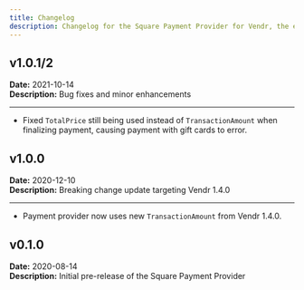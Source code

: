 ```yaml
---
title: Changelog
description: Changelog for the Square Payment Provider for Vendr, the eCommerce solution for Umbraco v8+
---
```


## v1.0.1/2   
**Date:** 2021-10-14    
**Description:** Bug fixes and minor enhancements 

---  

<changelog>
<changelog-group category="Fixed">  

    
* Fixed `TotalPrice` still being used instead of `TransactionAmount` when finalizing payment, causing payment with gift cards to error.


</changelog-group>
</changelog>

## v1.0.0   
**Date:** 2020-12-10    
**Description:** Breaking change update targeting Vendr 1.4.0 

---  

<changelog>
<changelog-group category="Breaking">  

    
* Payment provider now uses new `TransactionAmount` from Vendr 1.4.0.


</changelog-group>
</changelog>

## v0.1.0  
**Date:** 2020-08-14   
**Description:** Initial pre-release of the Square Payment Provider 